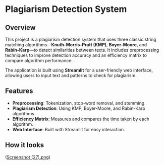 # Plagiarism Detection System

## Overview

This project is a plagiarism detection system that uses three classic string matching algorithms—**Knuth-Morris-Pratt (KMP)**, **Boyer-Moore**, and **Rabin-Karp**—to detect similarities between texts. It includes preprocessing techniques to improve detection accuracy and an efficiency matrix to compare algorithm performance.

The application is built using **Streamlit** for a user-friendly web interface, allowing users to input text and patterns to check for plagiarism.

## Features

- **Preprocessing**: Tokenization, stop-word removal, and stemming.
- **Plagiarism Detection**: Using KMP, Boyer-Moore, and Rabin-Karp algorithms.
- **Efficiency Matrix**: Measures and compares the time taken by each algorithm.
- **Web Interface**: Built with Streamlit for easy interaction.

## How it looks 
([Screenshot (27).png](https://github.com/anii21/Plagiarism-Detector/blob/main/Screenshot%20(27).png))
